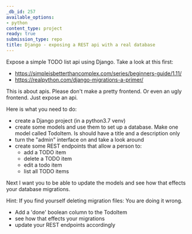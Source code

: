 ```yaml
---
_db_id: 257
available_options:
- python
content_type: project
ready: true
submission_type: repo
title: Django - exposing a REST api with a real database
---
```


Expose a simple TODO list api using Django. Take a look at this first:

- https://simpleisbetterthancomplex.com/series/beginners-guide/1.11/
- https://realpython.com/django-migrations-a-primer/

This is about apis. Please don't make a pretty frontend. Or even an ugly frontend. Just expose an api.

Here is what you need to do:

- create a Django project (in a python3.7 venv)
- create some models and use them to set up a database. Make one model called TodoItem. Is should have a title and a description only
- turn the "admin" interface on and take a look around
- create some REST endpoints that allow a person to:
  - add a TODO item
  - delete a TODO item
  - edit a todo item
  - list all TODO items

Next I want you to be able to update the models and see how that effects your database migrations.

Hint: If you find yourself deleting migration files: You are doing it wrong.

- Add a 'done' boolean column to the TodoItem
- see how that effects your migrations
- update your REST endpoints accordingly